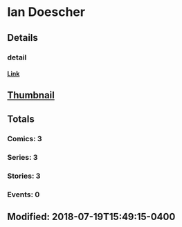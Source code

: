 # Ian  Doescher 
## Details
### detail
#### [Link](http://marvel.com/comics/creators/12880/ian_doescher?utm_campaign=apiRef&utm_source=225578a89fc76f3d20fbffda5d17a88d)
## [Thumbnail](http://i.annihil.us/u/prod/marvel/i/mg/b/40/image_not_available.jpg)
## Totals
### Comics: 3
### Series: 3
### Stories: 3
### Events: 0
## Modified: 2018-07-19T15:49:15-0400